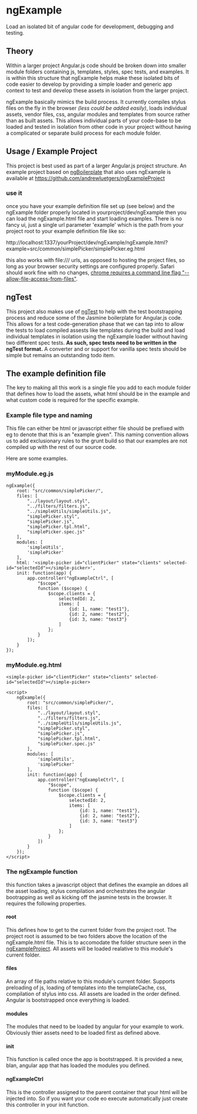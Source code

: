 ngExample
=========

Load an isolated bit of angular code for development, debugging and testing.

## Theory
Within a larger project Angular.js code should be broken down into smaller module folders containing js, templates, styles, spec tests, and examples. It is within this structure that ngExample helps make these isolated bits of code easier to develop by providing a simple loader and generic app context to test and develop these assets in isolation from the larger project.

ngExample basically mimics the build process. It currently compiles stylus files on the fly in the browser *(less could be added easily)*, loads individual assets, vendor files, css, angular modules and templates from source rather than as built assets. This allows individual parts of your code-base to be loaded and tested in isolation from other code in your project without having a complicated or separate build process for each module folder.

## Usage / Example Project
This project is best used as part of a larger Angular.js project structure.
An example project based on [ngBoilerplate](http://joshdmiller.github.io/ng-boilerplate/)
that also uses ngExample is available at https://github.com/andrewluetgers/ngExampleProject

### use it
once you have your example definition file set up (see below) and the ngExample folder properly located in yourproject/dev/ngExample
then you can load the ngExample.html file and start loading examples. There is no fancy ui, just a single url parameter 'example' which
is the path from your project root to your example definition file like so:

http://localhost:1337/yourProject/dev/ngExample/ngExample.html?example=src/common/simplePicker/simplePicker.eg.html

this also works with file:/// urls, as opposed to hosting the project files, so long as your browser security settings are configured properly.
Safari should work fine with no changes, [chrome requires a command line flag "--allow-file-access-from-files"](http://stackoverflow.com/questions/5224017/origin-null-is-not-allowed-by-access-control-allow-origin-in-chrome-why).

## ngTest
This project also makes use of [ngTest](https://github.com/andrewluetgers/ngTest) to help with the test bootstrapping process and reduce some of the Jasmine boilerplate for Angular.js code. This allows for a test code-generation phase that we can tap into to allow the tests to load compiled assests like templates during the build and load individual templates in isolation using the ngExample loader without having two different spec tests. **As such, spec tests need to be written in the ngTest format.** A converter and or support for vanilla spec tests should be simple but remains an outstanding todo item.

## The example definition file

The key to making all this work is a single file you add to each module folder that defines how to load the assets, what html should be in the example and what custom code is required for the specific example.

### Example file type and naming
This file can either be html or javascript either file should be prefixed with eg to denote that this is an "example given". This naming convention allows us to add exclusionary rules to the grunt build so that our examples are not compiled up with the rest of our source code.

Here are some examples.

### myModule.eg.js
```
ngExample({
	root: "src/common/simplePicker/",
	files: [
		"../layout/layout.styl",
		"../filters/filters.js",
		"../simpleUtils/simpleUtils.js",
		"simplePicker.styl",
		"simplePicker.js",
		"simplePicker.tpl.html",
		"simplePicker.spec.js"
	],
	modules: [
		'simpleUtils',
		'simplePicker'
	],
	html: '<simple-picker id="clientPicker" state="clients" selected-id="selectedId"></simple-picker>',
	init: function(app) {
		app.controller("ngExampleCtrl", [
			"$scope",
			function ($scope) {
				$scope.clients = {
					selectedId: 2,
					items: [
						{id: 1, name: "test1"},
						{id: 2, name: "test2"},
						{id: 3, name: "test3"}
					]
				};
			}
		]);
	}
});
```

### myModule.eg.html
```
<simple-picker id="clientPicker" state="clients" selected-id="selectedId"></simple-picker>

<script>
	ngExample({
		root: "src/common/simplePicker/",
		files: [
			"../layout/layout.styl",
			"../filters/filters.js",
			"../simpleUtils/simpleUtils.js",
			"simplePicker.styl",
			"simplePicker.js",
			"simplePicker.tpl.html",
			"simplePicker.spec.js"
		],
		modules: [
			'simpleUtils',
			'simplePicker'
		],
		init: function(app) {
			app.controller("ngExampleCtrl", [
				"$scope",
				function ($scope) {
					$scope.clients = {
						selectedId: 2,
						items: [
							{id: 1, name: "test1"},
							{id: 2, name: "test2"},
							{id: 3, name: "test3"}
						]
					};
				}
			])
		}
	});
</script>
```

### The ngExample function

this function takes a javascript object that defines the example an ddoes all the asset loading, stylus compilation and orchestrates the angular bootrapping as well as kicking off the jasmine tests in the browser. It requires the following properties.

#### root
This defines how to get to the current folder from the project root. The project root is assumed to be two folders above the location of the ngExample.html file. This is to accomodate the folder structure seen in the [ngExampleProject](https://github.com/andrewluetgers/ngExampleProject). All assets will be loaded realative to this module's current folder.

#### files
An array of file paths relative to this module's current folder. Supports preloading of js, loading of templates into the templateCache, css, compilation of stylus into css. All assets are loaded in the order defined. Angular is bootstrapped once everything is loaded.

#### modules
The modules that need to be loaded by angular for your example to work. Obviously thier assets need to be loaded first as defined above.

#### init
This function is called once the app is bootstrapped. It is provided a new, blan, angular app that has loaded the modules you defined.

#### ngExampleCtrl
This is the controller assigned to the parent container that your html will be injected into. So if you want your code eo execute automatically just create this controller in your init function.

